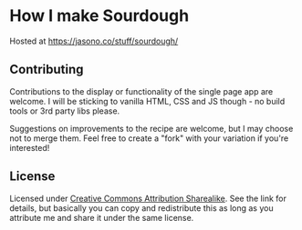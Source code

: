 # How I make Sourdough

Hosted at https://jasono.co/stuff/sourdough/

## Contributing

Contributions to the display or functionality of the single page app are welcome. I will be sticking to vanilla HTML, CSS and JS though - no build tools or 3rd party libs please.

Suggestions on improvements to the recipe are welcome, but I may choose not to merge them. Feel free to create a "fork" with your variation if you're interested!

## License

Licensed under [Creative Commons Attribution Sharealike](https://creativecommons.org/licenses/by-sa/4.0/). See the link for details, but basically you can copy and redistribute this as long as you attribute me and share it under the same license.
